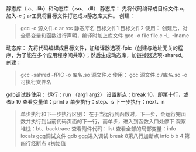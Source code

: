 静态库（.a、.lib）和动态库（.so、.dll）
静态库：
先将代码编译成目标文件.o，加入-c；ar工具将目标文件打包成.a静态库文件。
创建：
> gcc -c 源文件.c
> ar rcs 静态库名 目标文件1 目标文件2
使用：
创建后，对全局变量和函数进行声明，编译时加上库文件
> gcc -o file file.c -L. -Iname

动态库：
先将代码编译成目标文件，加编译器选项-fpic（创建与地址无关的程序，为了能在多个应用程序间共享）；然后生成动态库，加链接器选项-shared。
创建：
> gcc -sahred -fPIC -o 库名.so 源文件.c
使用：
> gcc 源文件.c./库名.so -o 可执行文件名

gdb调试器使用：
运行：run （arg1 arg2）
设置断点：break 10，即第十行，或者b 10
查看变量值：print x
单步执行：step、s
下一步执行：next、n
> 单步执行和下一步执行区别：
> 在于当运行到函数时，下一步，会运行完函数并执行到当前代码页面的下一行，而单步，进入到函数入口处停下
观察堆栈：bt、backtrace
查看附件代码：list
查看全部的局部变量：info locals
ggg调试文件
gdb ggg进入调试
break 8第八行加断点
info b
b 4 第四行经断点
s初始值